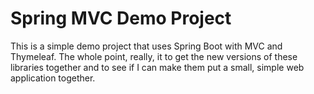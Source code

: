 # Spring MVC Demo Project

This is a simple demo project that uses Spring Boot with MVC and Thymeleaf. The
whole point, really, it to get the new versions of these libraries together and
to see if I can make them put a small, simple web application together.